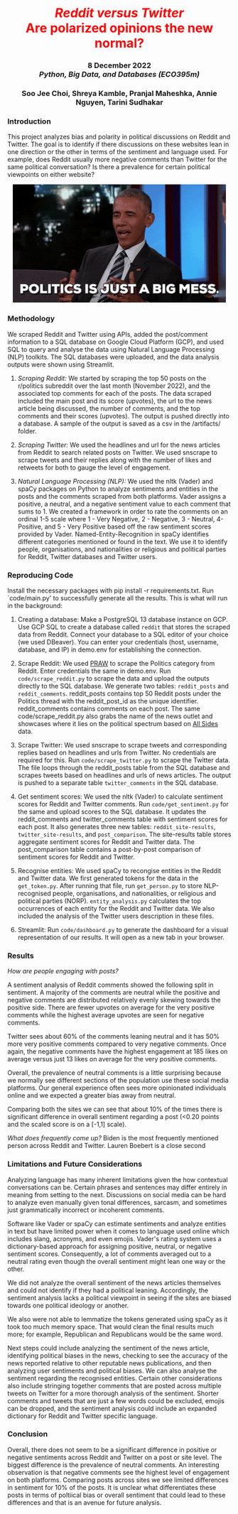 <h1 align="center" id="heading"> <span style="color:red"> <em> Reddit versus Twitter </em> <br> Are polarized opinions the new normal? </span> </h1>
<h3 align="center" id="heading"> 8 December 2022 <br> 
<em> Python, Big Data, and Databases (ECO395m)  </em> <br> <h3>
<h3 align="center" id="heading"> Soo Jee Choi, Shreya Kamble, Pranjal Maheshka, Annie Nguyen, Tarini Sudhakar </h3>
  

 <h3> Introduction </h3> 
 
 This project analyzes bias and polarity in political discussions on Reddit and Twitter. The goal is to identify if there discussions on these websites lean in one direction or the other in terms of the sentiment and language used. For example, does Reddit usually more negative comments than Twitter for the same political conversation? Is there a prevalence for certain political viewpoints on either website?
 
 
 <p align="center"> 
 	<img src="https://github.com/pranjalmaheshka/eco395m-final-project/blob/main/uploads/giphy.gif" />
 </p>
 
 <h3> Methodology </h3> 
   We scraped Reddit and Twitter using APIs, added the post/comment information to a SQL database on Google Cloud Platform (GCP), and used SQL to query and analyse the data using Natural Language Processing (NLP) toolkits. The SQL databases were uploaded, and the data analysis outputs were shown using Streamlit. 
  
  1. _Scraping Reddit:_ We started by scraping the top 50 posts on the r/politics subreddit over the last month (November 2022), and the associated top comments for each of the posts. The data scraped included the main post and its score (upvotes), the url to the news article being discussed, the number of comments, and the top comments and their scores (upvotes). The output is pushed directly into a database. A sample of the output is saved as a csv in the /artifacts/ folder. 
  
  2. _Scraping Twitter:_ We used the headlines and url for the news articles from Reddit to search related posts on Twitter. We used snscrape to scrape tweets and their replies along with the number of likes and retweets for both to gauge the level of engagement. 
  
  3. _Natural Language Processing (NLP):_ We used the nltk (Vader) and spaCy packages on Python to analyze sentiments and entities in the posts and the comments scraped from both platforms. Vader assigns a positive, a neutral, and a negative sentiment value to each comment that sums to 1. We created a framework in order to rate the comments on an ordinal 1-5 scale where 1 - Very Negative, 2 - Negative, 3 - Neutral, 4- Positive, and 5 - Very Positive based off the raw sentiment scores provided by Vader. Named-Entity-Recognition in spaCy identifies different categories mentioned or found in the text. We use it to identify people, organisations, and nationalities or religious and political parties for Reddit, Twitter databases and Twitter users.    
  
<h3> Reproducing Code </h3> 

Install the necessary packages with pip install -r requirements.txt. Run `code/main.py' to successfully generate all the results. This is what will run in the background: 

  1. Creating a database: Make a PostgreSQL 13 database instance on GCP. Use GCP SQL to create a database called `reddit` that stores the scraped data from Reddit. Connect your database to a SQL editor of your choice (we used DBeaver). You can enter your credentials (host, username, database, and IP) in demo.env for establishing the connection.    
  
  2. Scrape Reddit: We used [PRAW](https://praw.readthedocs.io/en/stable/) to scrape the Politics category from Reddit. Enter credentials the same in demo.env. Run `code/scrape_reddit.py` to scrape the data and upload the outputs directly to the SQL database. We generate two tables: `reddit_posts` and `reddit_comments`. reddit_posts contains top 50 Reddit posts under the Politics thread with the reddit_post_id as the unique identifier. reddit_comments contains comments on each post. The same code/scrape_reddit.py also grabs the name of the news outlet and showcases where it lies on the political spectrum  based on [All Sides](https://www.allsides.com/media-bias/media-bias-chart) data.  
  
  3. Scrape Twitter: We used snscrape to scrape tweets and corresponding replies based on headlines and urls from Twitter. No credentials are required for this. Run `code/scrape_twitter.py` to scrape the Twitter data. The file loops through the reddit_posts table from the SQL database and scrapes tweets based on headlines and urls of news articles. The output is pushed to a separate table `twitter_comments` in the SQL database. 
  
  4. Get sentiment scores: We used the nltk (Vader) to calculate sentiment scores for Reddit and Twitter comments. Run `code/get_sentiment.py` for the same and upload scores to the SQL database. It updates the reddit_comments and twitter_comments table with sentiment scores for each post. It also generates three new tables: `reddit_site-results`, `twitter_site-results`, and `post_comparison`. The site-results table stores aggregate sentiment scores for Reddit and Twitter data. The post_comparison table contains a post-by-post comparison of sentiment scores for Reddit and Twitter. 
  
  5. Recognise entities: We used spaCy to recongise entities in the Reddit and Twitter data. We first generated tokens for the data in the `get_token.py`. After running that file, run `get_person.py` to store NLP-recognised people, organisations, and nationalities, or religious and political parties (NORP). `entity_analysis.py` calculates the top occurrences of each entity for the Reddit and Twitter data. We also included the analysis of the Twitter users description in these files. 
  
  6. Streamlit: Run `code/dashboard.py` to generate the dashboard for a visual representation of our results. It will open as a new tab in your browser. 
  
  
<h3> Results </h3> 

_How are people engaging with posts?_ 
	
  A sentiment analysis of Reddit comments showed the following split in sentiment. A majority of the comments are neutral while the positive and negative comments are distributed relatively evenly skewing towards the positive side. There are fewer upvotes on average for the very positive comments while the highest average upvotes are seen for negative comments. 

  Twitter sees about 60% of the comments leaning neutral and it has 50% more very positive comments compared to very negative comments. Once again, the negative comments have the highest engagement at 185 likes on average versus just 13 likes on average for the very positive comments. 
  
  Overall, the prevalence of neutral comments is a little surprising because we normally see different sections of the population use these social media platforms. Our general experience often sees more opinionated individuals online and we expected a greater bias away from neutral. 

  Comparing both the sites we can see that about 10% of the times there is significant difference in overall sentiment regarding a post (<0.20 points and the scaled score is on a [-1,1] scale). 

_What does frequently come up?_ 
	Biden is the most frequently mentioned person across Reddit and Twitter. Lauren Boebert is a close second  

<h3> Limitations and Future Considerations </h3>
  Analyzing language has many inherent limitations given the how contextual conversations can be. Certain phrases and sentences may differ entirely in meaning from setting to the next. Discussions on social media can be hard to analyze even manually given tonal differences, sarcasm, and sometimes just grammatically incorrect or incoherent comments. 
	
  Software like Vader or spaCy can estimate sentiments and analyze entities in text but have limited power when it comes to language used online which includes slang, acronyms, and even emojis. Vader's rating system uses a dictionary-based approach for assigning positive, neutral, or negative sentiment scores. Consequently, a lot of comments averaged out to a neutral rating even though the overall sentiment might lean one way or the other. 

  We did not analyze the overall sentiment of the news articles themselves and could not identify if they had a political leaning. Accordingly, the sentiment analysis lacks a political viewpoint in seeing if the sites are biased towards one political ideology or another. 

  We also were not able to lemmatize the tokens generated using spaCy as it took too much memory space. That would clean the final results much more; for example, Republican and Republicans would be the same word. 
  
  Next steps could include analyzing the sentiment of the news article, identifying political biases in the news, checking to see the accuracy of the news reported relative to other reputable news publications, and then analyzing user sentiments and political biases. We can also analyse the sentiment regarding the recognised entities. Certain other considerations also include stringing together comments that are posted across multiple tweets on Twitter for a more thorough analysis of the sentiment. Shorter comments and tweets that are just a few words could be excluded, emojis can be dropped, and the sentiment analysis could include an expanded dictionary for Reddit and Twitter specific language. 
  
<h3> Conclusion </h3> 
  Overall, there does not seem to be a significant difference in positive or negative sentiments across Reddit and Twitter on a post or site level. The biggest difference is the prevalence of neutral comments. An interesting observation is that negative comments see the highest level of engagement on both platforms. Comparing posts across sites we see limited differences in sentiment for 10% of the posts. It is unclear what differentiates these posts in terms of poltiical bias or overall sentiment that could lead to these differences and that is an avenue for future analysis. 

